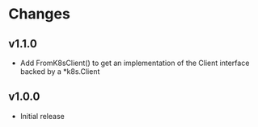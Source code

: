 # Changes

## v1.1.0

- Add FromK8sClient() to get an implementation of the Client interface backed
  by a *k8s.Client

## v1.0.0

- Initial release

